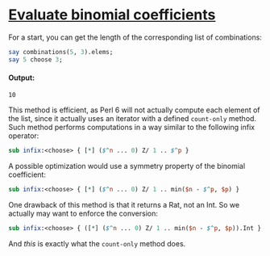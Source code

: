 [1]: http://rosettacode.org/wiki/Evaluate_binomial_coefficients

# [Evaluate binomial coefficients][1]

For a start, you can get the length of the corresponding list of combinations:

```perl
say combinations(5, 3).elems;
say 5 choose 3;
```

#### Output:
```
10
```


This method is efficient, as Perl 6 will not actually compute each element of the list, since it actually uses an iterator with a defined `count-only` method. Such method performs computations in a way similar to the following infix operator:

```perl
sub infix:<choose> { [*] ($^n ... 0) Z/ 1 .. $^p }
```


A possible optimization would use a symmetry property of the binomial coefficient:

```perl
sub infix:<choose> { [*] ($^n ... 0) Z/ 1 .. min($n - $^p, $p) }
```


One drawback of this method is that it returns a Rat, not an Int. So we actually may want to enforce the conversion:

```perl
sub infix:<choose> { ([*] ($^n ... 0) Z/ 1 .. min($n - $^p, $p)).Int }
```


And *this* is exactly what the `count-only` method does.